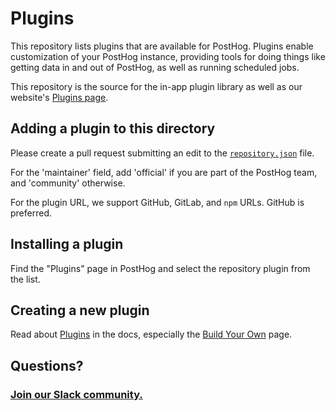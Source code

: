 # Plugins

This repository lists plugins that are available for PostHog. Plugins enable customization of your PostHog instance, providing tools for doing things like getting data in and out of PostHog, as well as running scheduled jobs.

This repository is the source for the in-app plugin library as well as our website's [Plugins page](https://posthog.com/plugins).
## Adding a plugin to this directory

Please create a pull request submitting an edit to the [`repository.json`](https://github.com/PostHog/plugin-repository/blob/main/repository.json) file.

For the 'maintainer' field, add 'official' if you are part of the PostHog team, and 'community' otherwise.

For the plugin URL, we support GitHub, GitLab, and `npm` URLs. GitHub is preferred.
## Installing a plugin

Find the "Plugins" page in PostHog and select the repository plugin from the list.

## Creating a new plugin

Read about [Plugins](https://posthog.com/docs/plugins/overview) in the docs, especially the [Build Your Own](https://posthog.com/docs/plugins/build) page.

## Questions?

### [Join our Slack community.](https://join.slack.com/t/posthogusers/shared_invite/enQtOTY0MzU5NjAwMDY3LTc2MWQ0OTZlNjhkODk3ZDI3NDVjMDE1YjgxY2I4ZjI4MzJhZmVmNjJkN2NmMGJmMzc2N2U3Yjc3ZjI5NGFlZDQ)
